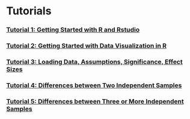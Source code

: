 # Tutorials
### [Tutorial 1: Getting Started with R and Rstudio](1_Getting_started.html)
### [Tutorial 2: Getting Started with Data Visualization in R](2_getting_started_vis_data.html)
### [Tutorial 3: Loading Data, Assumptions, Significance, Effect Sizes](3_Loading_data_assumptions_sig_effect.html)
### [Tutorial 4: Differences between Two Independent Samples](4_Two-Independent-Samples.html)
### [Tutorial 5: Differences between Three or More Independent Samples](5_Three_or_more_Independent_Samples.html)
